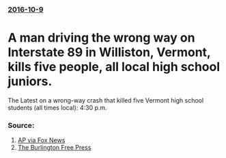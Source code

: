 ### [2016-10-9](/news/2016/10/9/index.md)

# A man driving the wrong way on Interstate 89 in Williston, Vermont, kills five people, all local high school juniors. 

The Latest on a wrong-way crash that killed five Vermont high school students (all times local): 4:30 p.m.


### Source:

1. [AP via Fox News](http://www.foxnews.com/us/2016/10/09/latest-5-killed-in-wrong-way-crash-were-in-high-school.html)
2. [The Burlington Free Press](http://www.burlingtonfreepress.com/story/news/local/2016/10/09/accident-closes--89-between-richmond-s-burlington-exits/91818446/)
